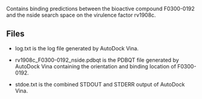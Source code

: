 Contains binding predictions between the bioactive compound F0300-0192 and the nside search space on the virulence factor rv1908c.

## Files

- log.txt is the log file generated by AutoDock Vina.

- rv1908c_F0300-0192_nside.pdbqt is the PDBQT file generated by AutoDock Vina containing the orientation and binding location of F0300-0192.

- stdoe.txt is the combined STDOUT and STDERR output of AutoDock Vina.

